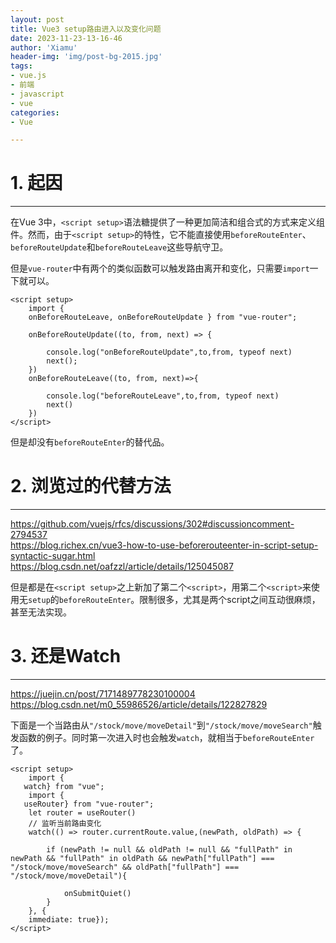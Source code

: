 ```yaml
---
layout: post
title: Vue3 setup路由进入以及变化问题
date: 2023-11-23-13-16-46
author: 'Xiamu'
header-img: 'img/post-bg-2015.jpg'
tags:
- vue.js
- 前端
- javascript
- vue
categories:
- Vue

---
```

# 1. 起因
------------

在Vue 3中，`<script setup>`语法糖提供了一种更加简洁和组合式的方式来定义组件。然而，由于`<script setup>`的特性，它不能直接使用`beforeRouteEnter`、`beforeRouteUpdate`和`beforeRouteLeave`这些导航守卫。

但是`vue-router`中有两个的类似函数可以触发路由离开和变化，只需要`import`一下就可以。

```prism language-js
<script setup>
	import {
    onBeforeRouteLeave, onBeforeRouteUpdate } from "vue-router";
	
	onBeforeRouteUpdate((to, from, next) => {
   
		console.log("onBeforeRouteUpdate",to,from, typeof next)
		next();
	})
	onBeforeRouteLeave((to, from, next)=>{
   
		console.log("beforeRouteLeave",to,from, typeof next)
		next()
	})
</script>
```

但是却没有`beforeRouteEnter`的替代品。

# 2. 浏览过的代替方法
-------------------

<https://github.com/vuejs/rfcs/discussions/302#discussioncomment-2794537>  
<https://blog.richex.cn/vue3-how-to-use-beforerouteenter-in-script-setup-syntactic-sugar.html>  
<https://blog.csdn.net/oafzzl/article/details/125045087>

但是都是在`<script setup>`之上新加了第二个`<script>`，用第二个`<script>`来使用无`setup`的`beforeRouteEnter`。限制很多，尤其是两个script之间互动很麻烦，甚至无法实现。

# 3. 还是Watch
-----------------------

<https://juejin.cn/post/7171489778230100004>  
<https://blog.csdn.net/m0_55986526/article/details/122827829>

下面是一个当路由从`"/stock/move/moveDetail"`到`"/stock/move/moveSearch"`触发函数的例子。同时第一次进入时也会触发`watch`，就相当于`beforeRouteEnter`了。

```prism language-js
<script setup>
	import {
   watch} from "vue";
	import {
   useRouter} from "vue-router";
	let router = useRouter()
	// 监听当前路由变化
	watch(() => router.currentRoute.value,(newPath, oldPath) => {
   
		if (newPath != null && oldPath != null && "fullPath" in newPath && "fullPath" in oldPath && newPath["fullPath"] === "/stock/move/moveSearch" && oldPath["fullPath"] === "/stock/move/moveDetail"){
   
			onSubmitQuiet()
		}
	}, {
    immediate: true});
</script>
```

